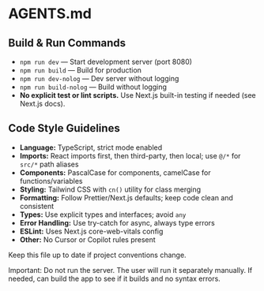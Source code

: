 # AGENTS.md

## Build & Run Commands
- `npm run dev` — Start development server (port 8080)
- `npm run build` — Build for production
- `npm run dev-nolog` — Dev server without logging
- `npm run build-nolog` — Build without logging
- **No explicit test or lint scripts.** Use Next.js built-in testing if needed (see Next.js docs).

## Code Style Guidelines
- **Language:** TypeScript, strict mode enabled
- **Imports:** React imports first, then third-party, then local; use `@/*` for `src/*` path aliases
- **Components:** PascalCase for components, camelCase for functions/variables
- **Styling:** Tailwind CSS with `cn()` utility for class merging
- **Formatting:** Follow Prettier/Next.js defaults; keep code clean and consistent
- **Types:** Use explicit types and interfaces; avoid `any`
- **Error Handling:** Use try-catch for async, always type errors
- **ESLint:** Uses Next.js core-web-vitals config
- **Other:** No Cursor or Copilot rules present

Keep this file up to date if project conventions change.

Important: Do not run the server. The user will run it separately manually. If needed, can build the app to see if it builds and no syntax errors.